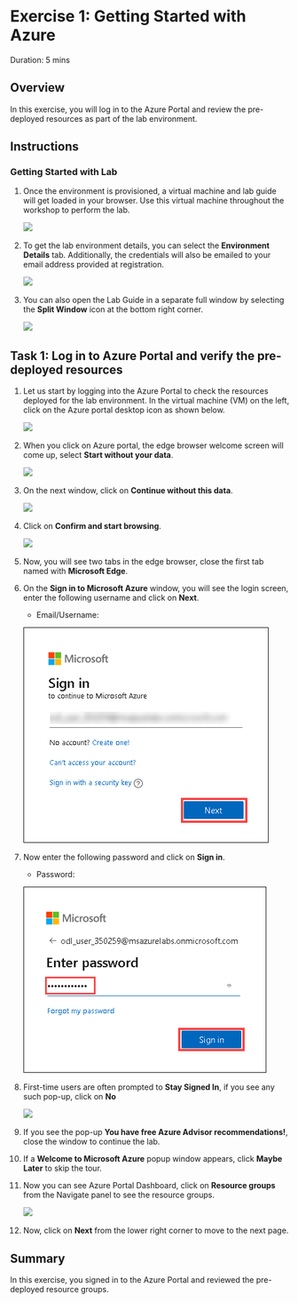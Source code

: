 
# Exercise 1: Getting Started with Azure 
Duration: 5 mins

## Overview

In this exercise, you will log in to the Azure Portal and review the pre-deployed resources as part of the lab environment.

## Instructions

### Getting Started with Lab

1. Once the environment is provisioned, a virtual machine and lab guide will get loaded in your browser. Use this virtual machine throughout the workshop to perform the lab.

    ![](https://github.com/CloudLabsAI-Azure/AIW-Azure-Network-Solutions/blob/main/media/AzureNetSolStartpage.png?raw=true)

1. To get the lab environment details, you can select the **Environment Details** tab. Additionally, the credentials will also be emailed to your email address provided at registration.

    ![](https://github.com/CloudLabsAI-Azure/AIW-Azure-Network-Solutions/blob/main/media/envde.png?raw=true)
    
1. You can also open the Lab Guide in a separate full window by selecting the **Split Window** icon at the bottom right corner.

    ![](https://github.com/CloudLabsAI-Azure/AIW-Azure-Network-Solutions/blob/main/media/splitwin.png?raw=true) 

## Task 1: Log in to Azure Portal and verify the pre-deployed resources

1. Let us start by logging into the Azure Portal to check the resources deployed for the lab environment. In the virtual machine (VM) on the left, click on the Azure portal desktop icon as shown below.

   ![](https://github.com/CloudLabsAI-Azure/AIW-Azure-Network-Solutions/blob/main/media/gs4.png?raw=true)
   
1. When you click on Azure portal, the edge browser welcome screen will come up, select **Start without your data**.

   ![](../media/startwithoutdata.png)
   
1. On the next window, click on **Continue without this data**.

   ![](../media/continuewithoutthis.png)
   
1. Click on **Confirm and start browsing**.

   ![](../media/confirmandstartbrowsing.png)
   
1. Now, you will see two tabs in the edge browser, close the first tab named with **Microsoft Edge**.

1. On the **Sign in to Microsoft Azure** window, you will see the login screen, enter the following username and click on **Next**.

   * Email/Username: <inject key="AzureAdUserEmail"></inject>

   ![](https://github.com/CloudLabsAI-Azure/AIW-SAP-on-Azure/blob/main/media/M2-Ex1-portalsignin-1.png?raw=true)

1. Now enter the following password and click on **Sign in**. 

   * Password: <inject key="AzureAdUserPassword"></inject>
   
   ![](https://github.com/CloudLabsAI-Azure/AIW-SAP-on-Azure/blob/main/media/M2-Ex1-portalsignin-2.png?raw=true)

1. First-time users are often prompted to **Stay Signed In**, if you see any such pop-up, click on **No**

   ![](../media/click%20no.png)

1. If you see the pop-up **You have free Azure Advisor recommendations!**, close the window to continue the lab.

1. If a **Welcome to Microsoft Azure** popup window appears, click **Maybe Later** to skip the tour.

1. Now you can see Azure Portal Dashboard, click on **Resource groups** from the Navigate panel to see the resource groups.

   ![](../media/resourcegrou%5B.png)

1. Now, click on **Next** from the lower right corner to move to the next page.

## Summary

In this exercise, you signed in to the Azure Portal and reviewed the pre-deployed resource groups.
